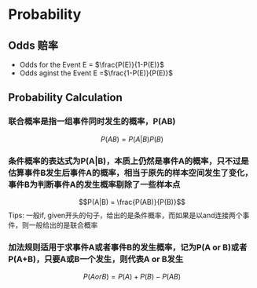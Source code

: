 # Probability
## Odds 赔率
* Odds for the Event E = $\frac{P(E)}{1-P(E)}$
* Odds aginst the Event E =$\frac{1-P(E)}{P(E)}$ 

## Probability Calculation

### 联合概率是指一组事件同时发生的概率，P(AB)
$$P(AB) = P(A|B)P(B)$$

### 条件概率的表达式为P(A|B)，本质上仍然是事件A的概率，只不过是估算事件B发生后事件A的概率，相当于原先的样本空间发生了变化，事件B为判断事件A的发生概率剔除了一些样本点
$$P(A|B) = \frac{P(AB)}{P(B)}$$
Tips: 一般if, given开头的句子，给出的是条件概率，而如果是以and连接两个事件，则一般给出的是联合概率

### 加法规则适用于求事件A或者事件B的发生概率，记为P(A or B)或者P(A+B)，只要A或B一个发生，则代表A or B发生
$$P(A or B) = P(A)+P(B)-P(AB)$$
